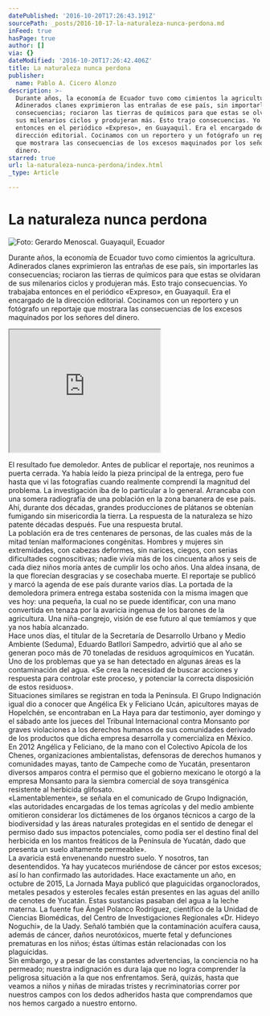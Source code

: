 ```yaml
---
datePublished: '2016-10-20T17:26:43.191Z'
sourcePath: _posts/2016-10-17-la-naturaleza-nunca-perdona.md
inFeed: true
hasPage: true
author: []
via: {}
dateModified: '2016-10-20T17:26:42.406Z'
title: La naturaleza nunca perdona
publisher:
  name: Pablo A. Cicero Alonzo
description: >-
  Durante años, la economía de Ecuador tuvo como cimientos la agricultura.
  Adinerados clanes exprimieron las entrañas de ese país, sin importarles las
  consecuencias; rociaron las tierras de químicos para que estas se olvidaran de
  sus milenarios ciclos y produjeran más. Esto trajo consecuencias. Yo trabajaba
  entonces en el periódico «Expreso», en Guayaquil. Era el encargado de la
  dirección editorial. Cocinamos con un reportero y un fotógrafo un reportaje
  que mostrara las consecuencias de los excesos maquinados por los señores del
  dinero.
starred: true
url: la-naturaleza-nunca-perdona/index.html
_type: Article

---
```

# La naturaleza nunca perdona
![Foto: Gerardo Menoscal. Guayaquil, Ecuador](https://the-grid-user-content.s3-us-west-2.amazonaws.com/c2101fa4-7d64-4d58-929d-2c0d96f92cef.png)

Durante años, la economía de Ecuador tuvo como cimientos la agricultura. Adinerados clanes exprimieron las entrañas de ese país, sin importarles las consecuencias; rociaron las tierras de químicos para que estas se olvidaran de sus milenarios ciclos y produjeran más. Esto trajo consecuencias. Yo trabajaba entonces en el periódico «Expreso», en Guayaquil. Era el encargado de la dirección editorial. Cocinamos con un reportero y un fotógrafo un reportaje que mostrara las consecuencias de los excesos maquinados por los señores del dinero.

<iframe src="https://the-grid.github.io/ed-userhtml/?g=eJx9UsGK2zAQvecrhMpubIildntZaitlU1oolD31VkoYS-NEiS0ZSU6aLf33HTsuu70UDJrRPL2Z98aVsSdmjeJNXQTvE19Xkq7WiyrqYPu0zprB6WS9y8yKxRVhc_Z7wdgJAjtQ3hwiU8yIHabPLXboUtxcvsPuETrMYv7j7c-S0LZh2WvM5vLVZESVs4BpCG7EzEQ6ICScccRQUkFYQzVrrjARg6aUS6m9c6iTaEBj7f1ROEwS4_bbg4zmKA7xza-m7lr17vaEIZIIdboT93ykoblFD4F6PHqDwrqIIW2w8QGzWVdeLv5kxuthnGTFlldHlhT97VccIvVZ5nlZydmvRTU6qluIcTI17qlJUQ8peceZgQTFPmCj-D6lPn6QMu1xF6wRYGW4h062UDggT6DFJwrJfSh6DMY7mN-3cPFDUvxKutV-cGkuRfuEiscO2na-6XxtWyxsE2ghiqcwIO0YXk04WVSQF5FgO0cGcJYg0LIU39YtuCNn_458Pp9fLNe-k5PIMB-i3_cfBzWBb94_3Nx9oe9FJSWjTjr-o_QWur6kNSuytw84DcfXn3xHUbKhkjD_p89VHvFN" height="244" style=""></iframe>

El resultado fue demoledor. Antes de publicar el reportaje, nos reunimos a puerta cerrada. Ya había leído la pieza principal de la entrega, pero fue hasta que vi las fotografías cuando realmente comprendí la magnitud del problema. La investigación iba de lo particular a lo general. Arrancaba con una somera radiografía de una población en la zona bananera de ese país. Ahí, durante dos décadas, grandes producciones de plátanos se obtenían fumigando sin misericordia la tierra. La respuesta de la naturaleza se hizo patente décadas después. Fue una respuesta brutal.   
La población era de tres centenares de personas, de las cuales más de la mitad tenían malformaciones congénitas. Hombres y mujeres sin extremidades, con cabezas deformes, sin narices, ciegos, con serias dificultades cognoscitivas; nadie vivía más de los cincuenta años y seis de cada diez niños moría antes de cumplir los ocho años. Una aldea insana, de la que florecían desgracias y se cosechaba muerte. El reportaje se publicó y marcó la agenda de ese país durante varios días. La portada de la demoledora primera entrega estaba sostenida con la misma imagen que ves hoy: una pequeña, la cual no se puede identificar, con una mano convertida en tenaza por la avaricia ingenua de los barones de la agricultura. Una niña-cangrejo, visión de ese futuro al que temíamos y que ya nos había alcanzado.   
Hace unos días, el titular de la Secretaría de Desarrollo Urbano y Medio Ambiente (Seduma), Eduardo Batllori Sampedro, advirtió que al año se generan poco más de 70 toneladas de residuos agroquímicos en Yucatán. Uno de los problemas que ya se han detectado en algunas áreas es la contaminación del agua. «Se crea la necesidad de buscar acciones y respuesta para controlar este proceso, y potenciar la correcta disposición de estos residuos».  
Situaciones similares se registran en toda la Península. El Grupo Indignación igual dio a conocer que Angélica Ek y Feliciano Ucán, apicultores mayas de Hopelchén, se encontraban en La Haya para dar testimonio, ayer domingo y el sábado ante los jueces del Tribunal Internacional contra Monsanto por graves violaciones a los derechos humanos de sus comunidades derivado de los productos que dicha empresa desarrolla y comercializa en México.   
En 2012 Angélica y Feliciano, de la mano con el Colectivo Apícola de los Chenes, organizaciones ambientalistas, defensoras de derechos humanos y comunidades mayas, tanto de Campeche como de Yucatán, presentaron diversos amparos contra el permiso que el gobierno mexicano le otorgó a la empresa Monsanto para la siembra comercial de soya transgénica resistente al herbicida glifosato.  
«Lamentablemente», se señala en el comunicado de Grupo Indignación, «las autoridades encargadas de los temas agrícolas y del medio ambiente omitieron considerar los dictámenes de los órganos técnicos a cargo de la biodiversidad y las áreas naturales protegidas en el sentido de denegar el permiso dado sus impactos potenciales, como podía ser el destino final del herbicida en los mantos freáticos de la Península de Yucatán, dado que presenta un suelo altamente permeable».   
La avaricia está envenenando nuestro suelo. Y nosotros, tan desentendidos. Ya hay yucatecos muriéndose de cáncer por estos excesos; así lo han confirmado las autoridades. Hace exactamente un año, en octubre de 2015, La Jornada Maya publicó que plaguicidas organoclorados, metales pesados y esteroles fecales están presentes en las aguas del anillo de cenotes de Yucatán. Estas sustancias pasaban del agua a la leche materna. La fuente fue Ángel Polanco Rodríguez, científico de la Unidad de Ciencias Biomédicas, del Centro de Investigaciones Regionales «Dr. Hideyo Noguchi», de la Uady. Señaló también que la contaminación acuífera causa, además de cáncer, daños neurotóxicos, muerte fetal y defunciones prematuras en los niños; éstas últimas están relacionadas con los plaguicidas.  
Sin embargo, y a pesar de las constantes advertencias, la conciencia no ha permeado; nuestra indignación es dura laja que no logra comprender la peligrosa situación a la que nos enfrentamos. Será, quizás, hasta que veamos a niños y niñas de miradas tristes y recriminatorias correr por nuestros campos con los dedos adheridos hasta que comprendamos que nos hemos cargado a nuestro entorno.